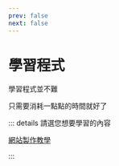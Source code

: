 ```yaml
---
prev: false
next: false
---
```


# 學習程式

學習程式並不難

只需要消耗一點點的時間就好了

::: details 請選您想要學習的內容

<a href="/learn/web">網站製作教學</a>

:::
